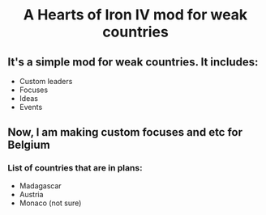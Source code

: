 <h1 align='center'>A Hearts of Iron IV mod for weak countries</h1>
<h2>It's a simple mod for weak countries. It includes:</h2>
<ul>
  <li>Custom leaders</li>
  <li>Focuses</li>
  <li>Ideas</li>
  <li>Events</li>
</ul>
<h2>Now, I am making custom focuses and etc for Belgium</h2>
<h3>List of countries that are in plans:</h3>
<ul>
  <li>Madagascar</li>
  <li>Austria</li>
  <li>Monaco (not sure)</li>
</ul>
